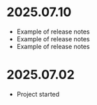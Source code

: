 # 2025.07.10

- Example of release notes
- Example of release notes
- Example of release notes

# 2025.07.02

- Project started
